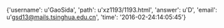 {'username': u'GaoSida', 'path': u'xz1193/1193.html', 'answer': u'D', 'email': u'gsd13@mails.tsinghua.edu.cn', 'time': '2016-02-24:14:05:45'}